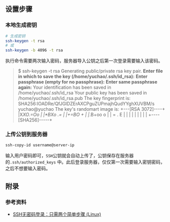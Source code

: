 ## 设置步骤

### 本地生成密钥

```bash
# 生成密钥
ssh-keygen -t rsa
# 或
ssh-keygen -b 4096 -t rsa
```

执行命令需要两次输入密码，服务器导入公钥之后第一次登录需要输入该密码。

> $ ssh-keygen -t rsa
> Generating public/private rsa key pair.
> **Enter file in which to save the key (/home/yuchao/.ssh/id_rsa):**
> **Enter passphrase (empty for no passphrase):** 
> **Enter same passphrase again:** 
> Your identification has been saved in /home/yuchao/.ssh/id_rsa
> Your public key has been saved in /home/yuchao/.ssh/id_rsa.pub
> The key fingerprint is:
> SHA256:IOADRe/QfJGIDZErAXCPguZUPmajhQudYYghXUVBM/s yuchao@yuchao
> The key's randomart image is:
> +---[RSA 3072]----+
> |X*XO.=Oo         |
> |**BXo .=         |
> |+=BO* +          |
> |*.B+oo o         |
> | =  .   E        |
> |                 |
> |                 |
> |                 |
> |                 |
> +----[SHA256]-----+

### 上传公钥到服务器

```bash
ssh-copy-id username@server-ip
```

输入用户密码即可，`SSH`公钥就会自动上传了，公钥保存在服务器的`.ssh/authorized_keys` 中。此后登录服务器，仅仅第一次需要输入密钥密码， 之后不想要输入密码。



## 附录

### 参考资料

* [SSH无密码登录：只需两个简单步骤 (Linux)](https://www.linuxdashen.com/ssh-key：两个简单步骤实现ssh无密码登录)